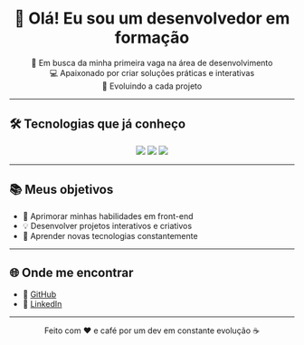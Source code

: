<h1 align="center">👋 Olá! Eu sou um desenvolvedor em formação</h1>

<p align="center">
🎯 Em busca da minha primeira vaga na área de desenvolvimento<br>
💻 Apaixonado por criar soluções práticas e interativas<br>
🚀 Evoluindo a cada projeto
</p>

---

## 🛠 Tecnologias que já conheço

<div align="center">
  <img src="https://img.shields.io/badge/HTML5-E34F26?style=for-the-badge&logo=html5&logoColor=white" />
  <img src="https://img.shields.io/badge/CSS3-1572B6?style=for-the-badge&logo=css3&logoColor=white" />
  <img src="https://img.shields.io/badge/JavaScript-F7DF1E?style=for-the-badge&logo=javascript&logoColor=black" />
</div>

---

## 📚 Meus objetivos

- 📌 Aprimorar minhas habilidades em front-end
- 💡 Desenvolver projetos interativos e criativos
- 🧠 Aprender novas tecnologias constantemente

---

## 🌐 Onde me encontrar

- 🔗 [GitHub](https://github.com/wagnersequineli)
- 🔗 [LinkedIn](https://www.linkedin.com/in/wagnersequineli)

---

<p align="center">
  Feito com ❤️ e café por um dev em constante evolução ☕
</p>
